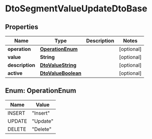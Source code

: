 
# DtoSegmentValueUpdateDtoBase

## Properties
Name | Type | Description | Notes
------------ | ------------- | ------------- | -------------
**operation** | [**OperationEnum**](#OperationEnum) |  |  [optional]
**value** | **String** |  |  [optional]
**description** | [**DtoValueString**](DtoValueString.md) |  |  [optional]
**active** | [**DtoValueBoolean**](DtoValueBoolean.md) |  |  [optional]


<a name="OperationEnum"></a>
## Enum: OperationEnum
Name | Value
---- | -----
INSERT | &quot;Insert&quot;
UPDATE | &quot;Update&quot;
DELETE | &quot;Delete&quot;




